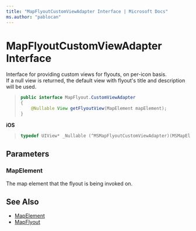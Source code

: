 ```yaml
---
title: "MapFlyoutCustomViewAdapter Interface | Microsoft Docs"
ms.author: "pablocan"
---
```


# MapFlyoutCustomViewAdapter Interface

Interface for providing custom views for flyouts, on per-icon basis.  
If a null view is returned, the default view with flyout's title and description will be used.

>```java
> public interface MapFlyout.CustomViewAdapter
> {
>     @Nullable View getFlyoutView(MapElement mapElement);
> }
>```

**iOS**

>```objectivec
> typedef UIView* _Nullable (^MSMapFlyoutCustomViewAdapter)(MSMapElement*)
>```

## Parameters

### MapElement
The map element that the flyout is being invoked on.

## See Also

* [MapElement](mapelement-class.md)
* [MapFlyout](mapflyout-class.md)
